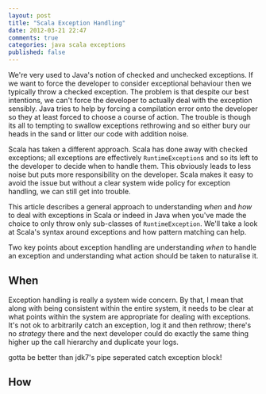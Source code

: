 ```yaml
---
layout: post
title: "Scala Exception Handling"
date: 2012-03-21 22:47
comments: true
categories: java scala exceptions
published: false
---
```


We're very used to Java's notion of checked and unchecked exceptions. If we want to force the developer to consider
exceptional behaviour then we typically throw a checked exception. The problem is that despite our best
intentions, we can't force the developer to actually deal with the exception sensibly. Java tries
to help by forcing a compilation error onto the developer so they at least forced to choose a course of action.
The trouble is though its all to tempting to swallow exceptions rethrowing and so either bury our heads in the
sand or litter our code with addition noise.

Scala has taken a different approach. Scala has done away with checked exceptions; all exceptions are effectively
`RuntimeException`s and so its left to the developer to decide when to handle them. This obviously leads to less
noise but puts more responsibility on the developer. Scala makes it easy to avoid the issue but without a clear system
wide policy for exception handling, we can still get into trouble.

This article describes a general approach to understanding _when_ and _how_ to deal with exceptions in Scala or indeed
 in Java when you've made the choice to only throw only sub-classes of `RuntimeException`. We'll take a look at
 Scala's syntax around exceptions and how pattern matching can help.

<!-- more -->

Two key points about exception handling are understanding _when_ to handle an exception and understanding
what action should be taken to naturalise it.

## When

Exception handling is really a system wide concern. By that, I mean that along with being consistent within the
entire system, it needs to be clear at what points within the system are appropriate for dealing with exceptions.
It's not ok to arbitrarily catch an exception, log it and then rethrow; there's no _strategy_ there and the next
developer could do exactly the same thing higher up the call hierarchy and duplicate your logs.

gotta be better than jdk7's pipe seperated catch exception block!

## How

